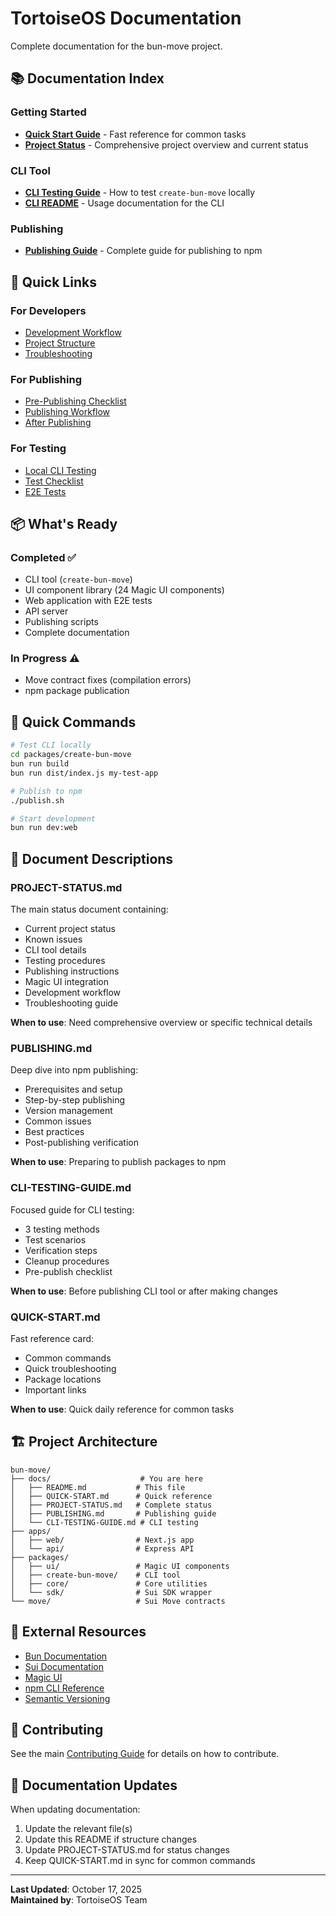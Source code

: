 # TortoiseOS Documentation

Complete documentation for the bun-move project.

## 📚 Documentation Index

### Getting Started
- **[Quick Start Guide](./QUICK-START.md)** - Fast reference for common tasks
- **[Project Status](./PROJECT-STATUS.md)** - Comprehensive project overview and current status

### CLI Tool
- **[CLI Testing Guide](./CLI-TESTING-GUIDE.md)** - How to test `create-bun-move` locally
- **[CLI README](../packages/create-bun-move/README.md)** - Usage documentation for the CLI

### Publishing
- **[Publishing Guide](./PUBLISHING.md)** - Complete guide for publishing to npm

## 🎯 Quick Links

### For Developers
- [Development Workflow](./PROJECT-STATUS.md#-development-workflow)
- [Project Structure](./PROJECT-STATUS.md#-project-structure)
- [Troubleshooting](./PROJECT-STATUS.md#-troubleshooting)

### For Publishing
- [Pre-Publishing Checklist](./PUBLISHING.md#-checklist-before-publishing)
- [Publishing Workflow](./PUBLISHING.md#-publishing-to-npm)
- [After Publishing](./PUBLISHING.md#-after-publishing)

### For Testing
- [Local CLI Testing](./CLI-TESTING-GUIDE.md#-local-testing-methods)
- [Test Checklist](./CLI-TESTING-GUIDE.md#-test-checklist)
- [E2E Tests](./PROJECT-STATUS.md#-testing-the-cli-locally)

## 📦 What's Ready

### Completed ✅
- CLI tool (`create-bun-move`)
- UI component library (24 Magic UI components)
- Web application with E2E tests
- API server
- Publishing scripts
- Complete documentation

### In Progress ⚠️
- Move contract fixes (compilation errors)
- npm package publication

## 🚀 Quick Commands

```bash
# Test CLI locally
cd packages/create-bun-move
bun run build
bun run dist/index.js my-test-app

# Publish to npm
./publish.sh

# Start development
bun run dev:web
```

## 📖 Document Descriptions

### PROJECT-STATUS.md
The main status document containing:
- Current project status
- Known issues
- CLI tool details
- Testing procedures
- Publishing instructions
- Magic UI integration
- Development workflow
- Troubleshooting guide

**When to use**: Need comprehensive overview or specific technical details

### PUBLISHING.md
Deep dive into npm publishing:
- Prerequisites and setup
- Step-by-step publishing
- Version management
- Common issues
- Best practices
- Post-publishing verification

**When to use**: Preparing to publish packages to npm

### CLI-TESTING-GUIDE.md
Focused guide for CLI testing:
- 3 testing methods
- Test scenarios
- Verification steps
- Cleanup procedures
- Pre-publish checklist

**When to use**: Before publishing CLI tool or after making changes

### QUICK-START.md
Fast reference card:
- Common commands
- Quick troubleshooting
- Package locations
- Important links

**When to use**: Quick daily reference for common tasks

## 🏗️ Project Architecture

```
bun-move/
├── docs/                    # You are here
│   ├── README.md           # This file
│   ├── QUICK-START.md      # Quick reference
│   ├── PROJECT-STATUS.md   # Complete status
│   ├── PUBLISHING.md       # Publishing guide
│   └── CLI-TESTING-GUIDE.md # CLI testing
├── apps/
│   ├── web/                # Next.js app
│   └── api/                # Express API
├── packages/
│   ├── ui/                 # Magic UI components
│   ├── create-bun-move/    # CLI tool
│   ├── core/               # Core utilities
│   └── sdk/                # Sui SDK wrapper
└── move/                   # Sui Move contracts
```

## 🔗 External Resources

- [Bun Documentation](https://bun.sh/docs)
- [Sui Documentation](https://docs.sui.io)
- [Magic UI](https://magicui.design)
- [npm CLI Reference](https://docs.npmjs.com/cli/v10/commands/npm-publish)
- [Semantic Versioning](https://semver.org/)

## 🤝 Contributing

See the main [Contributing Guide](../CONTRIBUTING.md) for details on how to contribute.

## 📝 Documentation Updates

When updating documentation:
1. Update the relevant file(s)
2. Update this README if structure changes
3. Update PROJECT-STATUS.md for status changes
4. Keep QUICK-START.md in sync for common commands

---

**Last Updated**: October 17, 2025  
**Maintained by**: TortoiseOS Team
